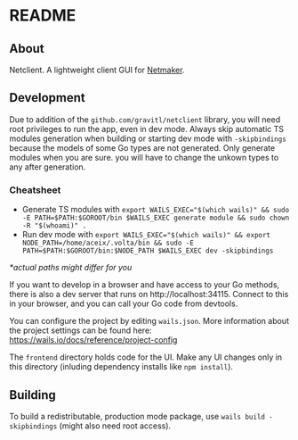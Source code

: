 # README

## About

Netclient. A lightweight client GUI for [Netmaker](http://netmaker.io/).

## Development

Due to addition of the `github.com/gravitl/netclient` library, you will need root privileges to run the app, even in dev mode.
Always skip automatic TS modules generation when building or starting dev mode with `-skipbindings` because 
the models of some Go types are not generated.
Only generate modules when you are sure. you will have to change the unkown types to any after generation.

### Cheatsheet

- Generate TS modules with `export WAILS_EXEC="$(which wails)" && sudo -E PATH=$PATH:$GOROOT/bin $WAILS_EXEC generate module && sudo chown -R "$(whoami)" .`
- Run dev mode with `export WAILS_EXEC="$(which wails)" && export NODE_PATH=/home/aceix/.volta/bin && sudo -E PATH=$PATH:$GOROOT/bin:$NODE_PATH $WAILS_EXEC dev -skipbindings`

_*actual paths might differ for you_


If you want to develop in a browser and have access to your Go methods,
there is also a dev server that runs on http://localhost:34115. Connect
to this in your browser, and you can call your Go code from devtools.

You can configure the project by editing `wails.json`. More information about the project settings can be found
here: https://wails.io/docs/reference/project-config

The `frontend` directory holds code for the UI. 
Make any UI changes only in this directory (inluding dependency installs like `npm install`).

## Building

To build a redistributable, production mode package, use `wails build -skipbindings` (might also need root access).
